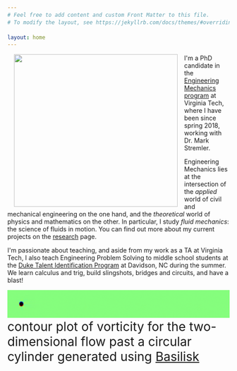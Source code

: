 ```yaml
---
# Feel free to add content and custom Front Matter to this file.
# To modify the layout, see https://jekyllrb.com/docs/themes/#overriding-theme-defaults

layout: home
---
```


<img src="https://emadmasroor.github.io/assets/emad2.jpg" width="371" height="346" style="padding: 0 15px; float: left;"/> I'm a PhD candidate in the [Engineering Mechanics program](https://beam.vt.edu/graduate/mechanics.html) at Virginia Tech, where I have been since spring 2018, working with Dr. Mark Stremler.

Engineering Mechanics lies at the intersection of the _applied_ world of civil and mechanical engineering on the one hand, and the _theoretical_ world of physics and mathematics on the other. In particular, I study *fluid mechanics*: the science of fluids in motion. You can find out more about my current projects on the [research](/Research) page. 

I'm passionate about teaching, and aside from my work as a TA at Virginia Tech, I also teach Engineering Problem Solving to middle school students at the [Duke Talent Identification Program](https://tip.duke.edu/) at Davidson, NC during the summer. We learn calculus and trig, build slingshots, bridges and circuits, and have a blast! 

![von Karman street](/assets/vonKarmanStreet.gif)
<span style="font-size:2em;">contour plot of vorticity for the two-dimensional flow past a circular cylinder generated using [Basilisk](http://basilisk.fr)</span>
